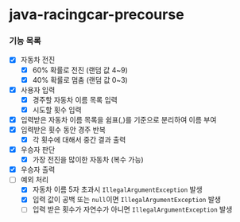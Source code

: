 # java-racingcar-precourse

### 기능 목록
- [X] 자동차 전진
  - [X] 60% 확률로 전진 (랜덤 값 4~9)
  - [X] 40% 확률로 멈춤 (랜덤 값 0~3)
- [X] 사용자 입력
  - [X] 경주할 자동차 이름 목록 입력
  - [X] 시도할 횟수 입력
- [X] 입력받은 자동차 이름 목록을 쉼표(,)를 기준으로 분리하여 이름 부여
- [X] 입력받은 횟수 동안 경주 반복
  - [X] 각 횟수에 대해서 중간 결과 출력
- [X] 우승자 판단
  - [X] 가장 전진을 많이한 자동차 (복수 가능)
- [X] 우승자 출력
- [ ] 예외 처리
  - [X] 자동차 이름 5자 초과시 `IllegalArgumentException` 발생
  - [X] 입력 값이 공백 또는 `null`이면 `IllegalArgumentException` 발생
  - [ ] 입력 받은 횟수가 자연수가 아니면 `IllegalArgumentException` 발생
